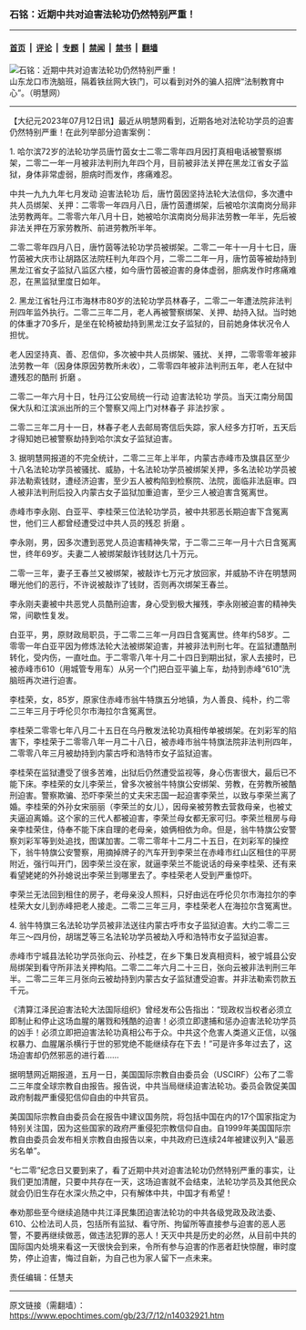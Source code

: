 ### 石铭：近期中共对迫害法轮功仍然特别严重！

---

#### [首页](../../../..?n14032921) &nbsp;|&nbsp; [评论](../../../../../epoch-comment?n14032921) &nbsp;|&nbsp; [专题](../../../../../epoch-special?n14032921) &nbsp;|&nbsp; [禁闻](../../../../../epoch-news?n14032921) &nbsp;|&nbsp; [禁书](../../../../../books?n14032921) &nbsp;|&nbsp; [翻墙](https://github.com/gfw-breaker/nogfw/blob/master/README.md?n14032921)


<div><img alt="石铭：近期中共对迫害法轮功仍然特别严重！" class="attachment-djy_600_400 size-djy_600_400 wp-post-image" src="https://i.epochtimes.com/assets/uploads/2023/07/id14032922-92983ce700de2c5c2956743309a58716.jpeg"/>
<div class="caption">
 山东龙口市洗脑班，隔着铁丝网大铁门，可以看到对外的骗人招牌“法制教育中心”。（明慧网）
</div></div><hr/><div class="post_content" id="artbody" itemprop="articleBody">
 <!-- article content begin -->
 <p>
  【大纪元2023年07月12日讯】最近从明慧网看到，近期各地对法轮功学员的迫害仍然特别严重！在此列举部分迫害案例：
 </p>
 <p>
  1. 哈尔滨72岁的法轮功学员唐竹茵女士二零二零年四月因打真相电话被警察绑架，二零二一年一月被非法判刑九年四个月，目前被非法关押在黑龙江省女子监狱，身体非常虚弱，胆病时而发作，疼痛难忍。
 </p>
 <p>
  中共一九九九年七月发动
  <ok href="https://www.epochtimes.com/gb/tag/%E8%BF%AB%E5%AE%B3%E6%B3%95%E8%BD%AE%E5%8A%9F.html">
   迫害法轮功
  </ok>
  后，唐竹茵因坚持法轮大法信仰，多次遭中共人员绑架、关押：二零零一年四月八日，唐竹茵遭绑架，后被哈尔滨南岗分局非法劳教两年。二零零六年八月十日，她被哈尔滨南岗分局非法劳教一年半，先后被非法关押在万家劳教所、前进劳教所半年。
 </p>
 <p>
  二零二零年四月八日，唐竹茵等法轮功学员被绑架。二零二一年十一月十七日，唐竹茵被大庆市让胡路区法院枉判九年四个月，二零二二年一月，唐竹茵等被劫持到黑龙江省女子监狱八监区六楼，如今唐竹茵被迫害的身体虚弱，胆病发作时疼痛难忍，在黑监狱里度日如年。
 </p>
 <p>
  2. 黑龙江省牡丹江市海林市80岁的法轮功学员林春子，二零二一年遭法院非法判刑四年监外执行。二零二三年二月，老人再被警察绑架、关押、劫持入狱。当时她的体重才70多斤，是坐在轮椅被劫持到黑龙江女子监狱的，目前她身体状况令人担忧。
 </p>
 <p>
  老人因坚持真、善、忍信仰，多次被中共人员绑架、骚扰、关押，二零零零年被非法劳教一年（因身体原因劳教所未收），二零零四年被非法判刑五年，老人在狱中遭残忍的酷刑
  <ok href="https://www.epochtimes.com/gb/tag/%E6%8A%98%E7%A3%A8.html">
   折磨
  </ok>
  。
 </p>
 <p>
  二零二一年六月十日，牡丹江公安局统一行动
  <ok href="https://www.epochtimes.com/gb/tag/%E8%BF%AB%E5%AE%B3%E6%B3%95%E8%BD%AE%E5%8A%9F.html">
   迫害法轮功
  </ok>
  学员。当天江南分局国保大队和江滨派出所的三个警察又闯上门对林春子
  <ok href="https://www.epochtimes.com/gb/tag/%E9%9D%9E%E6%B3%95%E6%8A%84%E5%AE%B6.html">
   非法抄家
  </ok>
  。
 </p>
 <p>
  二零二三年二月十一日，林春子老人去邮局寄信后失踪，家人经多方打听，五天后才得知她已被警察劫持到哈尔滨女子监狱迫害。
 </p>
 <p>
  3. 据明慧网报道的不完全统计，二零二三年上半年，内蒙古赤峰市及旗县区至少十八名法轮功学员被骚扰、威胁，十名法轮功学员被绑架关押，多名法轮功学员被非法勒索钱财，遭经济迫害，至少五人被构陷到检察院、法院，面临非法庭审。四人被非法判刑后投入内蒙古女子监狱加重迫害，至少三人被迫害含冤离世。
 </p>
 <p>
  赤峰市李永刚、白亚平、李桂荣三位法轮功学员，被中共邪恶长期迫害下含冤离世，他们三人都曾经遭受过中共人员的残忍
  <ok href="https://www.epochtimes.com/gb/tag/%E6%8A%98%E7%A3%A8.html">
   折磨
  </ok>
  。
 </p>
 <p>
  李永刚，男，因多次遭到恶党人员迫害精神失常，于二零二三年一月十六日含冤离世，终年69岁。夫妻二人被绑架敲诈钱财达几十万元。
 </p>
 <p>
  二零一三年，妻子王春兰又被绑架，被敲诈七万元才放回家，并威胁不许在明慧网曝光他们的恶行，不许说被敲诈了钱财，否则再次绑架王春兰。
 </p>
 <p>
  李永刚夫妻被中共恶党人员酷刑迫害，身心受到极大摧残，李永刚被迫害的精神失常，间歇性复发。
 </p>
 <p>
  白亚平，男，原财政局职员，于二零二三年一月四日含冤离世。终年约58岁。二零零一年白亚平因为修炼法轮大法被绑架迫害，并被非法判刑七年。在监狱遭酷刑转化，受内伤，一直吐血。于二零零八年十月二十四日到期出狱，家人去接时，已被赤峰市610（用城管专用车）从另一个门把白亚平骗上车，劫持到赤峰“610”洗脑班再次进行迫害。
 </p>
 <p>
  李桂荣，女，85岁，原家住赤峰市翁牛特旗五分地镇，为人善良、纯朴，约二零二三年三月于呼伦贝尔市海拉尔含冤离世。
 </p>
 <p>
  李桂荣二零零七年八月二十五日在乌丹散发法轮功真相传单被绑架。在刘彩军的陷害下，李桂荣于二零零八年一月二十八日，被赤峰市翁牛特旗法院非法判刑四年，二零零八年三月被劫持到内蒙古呼和浩特市女子监狱迫害。
 </p>
 <p>
  李桂荣在监狱遭受了很多苦难，出狱后仍然遭受监视等，身心伤害很大，最后已不能下床。李桂荣的女儿李荣兰，曾多次被翁牛特旗公安绑架、劳教，在劳教所被酷刑迫害。警察欺骗、恐吓李荣兰的丈夫宋志国一起迫害李荣兰，以致与李荣兰离了婚。李桂荣的外孙女宋丽丽（李荣兰的女儿），因母亲被劳教去营救母亲，也被丈夫逼迫离婚。这个家的三代人都被迫害，李荣兰母女都无家可归。李荣兰租房与母亲李桂荣住，侍奉不能下床自理的老母亲，娘俩相依为命。但是，翁牛特旗公安警察刘彩军等到处追找，图谋加害。二零二零年十二月二十五日，在刘彩军的操控下，翁牛特旗公安警察，用摘掉牌子的汽车开到李荣兰在赤峰市红山区租住的平房附近，强行叫开门，因李荣兰没在家，就逼李荣兰不能说话的母亲李桂荣、还有来看望姥姥的外孙媳说出李荣兰到哪里去了。李桂荣老人受到严重惊吓。
 </p>
 <p>
  李荣兰无法回到租住的房子，老母亲没人照料，只好由远在呼伦贝尔市海拉尔的李桂荣大女儿到赤峰把老人接走。二零二三年三月，李桂荣老人在海拉尔含冤离世。
 </p>
 <p>
  4. 翁牛特旗三名法轮功学员被非法送往内蒙古呼市女子监狱迫害。大约二零二三年三～四月份，胡瑞芝等三名法轮功学员被劫入呼和浩特市女子监狱迫害。
 </p>
 <p>
  赤峰市宁城县法轮功学员张向云、孙桂芝，在乡下集日发真相资料，被宁城县公安局绑架到看守所非法关押构陷。二零二二年六月二十三日，张向云被非法判刑三年半。二零二三年三月张向云被劫持到内蒙古女子监狱遭受迫害。并非法勒索罚款五千元。
 </p>
 <p>
  《清算江泽民迫害法轮大法国际组织》曾经发布公告指出：“现政权当权者必须立即制止和停止这场血腥的屠戮和残酷的迫害！必须立即逮捕和惩办迫害法轮功学员的凶手！必须立即把迫害法轮功真相公布于众。中共这个危害人类道义正信，以强权暴力、血腥屠杀横行于世的邪党绝不能继续存在下去！”可是许多年过去了，这场迫害却仍然邪恶的进行着……
 </p>
 <p>
  据明慧网近期报道，五月一日，美国国际宗教自由委员会（USCIRF）公布了二零二三年度全球宗教自由报告。报告说，中共当局继续迫害法轮功。委员会敦促美国政府制裁严重侵犯信仰自由的中共官员。
 </p>
 <p>
  美国国际宗教自由委员会在报告中建议国务院，将包括中国在内的17个国家指定为特别关注国，因为这些国家的政府严重侵犯宗教信仰自由。自1999年美国国际宗教自由委员会发布相关宗教自由报告以来，中共政府已连续24年被建议列入“最恶劣名单”。
 </p>
 <p>
  “七二零”纪念日又要到来了，看了近期中共对迫害法轮功仍然特别严重的事实，让我们更加清醒，只要中共存在一天，这场迫害就不会结束，法轮功学员及其他民众就会仍旧生存在水深火热之中，只有解体中共，中国才有希望！
 </p>
 <p>
  奉劝那些至今继续追随中共江泽民集团迫害法轮功的中共各级党政及政法委、610、公检法司人员，包括所有监狱、看守所、拘留所等直接参与迫害的恶人恶警，不要再继续做恶，做违法犯罪的恶人！天灭中共是历史的必然，从目前中共的国际国内处境来看这一天很快会到来，令所有参与迫害的作恶者赶快惊醒，审时度势，停止迫害，悔过自新，为自己也为家人留下一点未来。
 </p>
 <p>
  责任编辑：任慧夫
 </p>
 <!-- article content end -->
 <div id="below_article_ad">
 </div>
</div>


---

原文链接（需翻墙）：https://www.epochtimes.com/gb/23/7/12/n14032921.htm